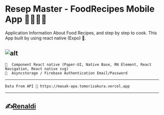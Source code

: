 # Resep Master - FoodRecipes Mobile App 👨‍🍳👩‍🍳

Application Information About Food Recipes, and step by step to cook. This App built by using react native (Expo) 📱.

![alt](https://cdn.jsdelivr.net/gh/renaldi99/assets-cdn@master/image/resep-master.png)
---

```
📌  Component React native (Paper-UI, Native Base, RN Element, React Navigation, React native svg)
📌  Asyncstorage / Firebase Authentication Email/Password
```

---

```
Data From API 🚀 https://masak-apa.tomorisakura.vercel.app
```

---

## ✍️[Renaldi](https://www.instagram.com/renaldi_smmra/)
